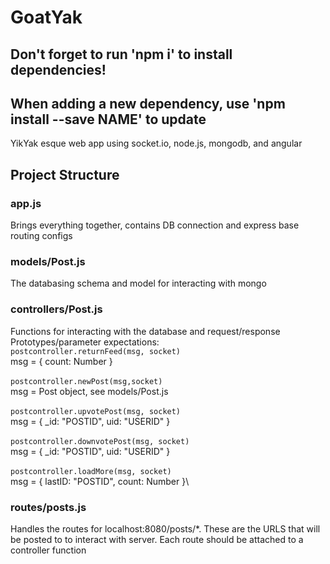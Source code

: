 # GoatYak
## Don't forget to run 'npm i' to install dependencies!
## When adding a new dependency, use 'npm install --save NAME' to update
YikYak esque web app using socket.io, node.js, mongodb, and angular

## Project Structure
### app.js
Brings everything together, contains DB connection and express base routing configs

### models/Post.js
 The databasing schema and model for interacting with mongo

### controllers/Post.js 
Functions for interacting with the database and request/response\
Prototypes/parameter expectations:\
`postcontroller.returnFeed(msg, socket)`\
msg = { count: Number }\
\
`postcontroller.newPost(msg,socket)`\
msg = Post object, see models/Post.js\
\
`postcontroller.upvotePost(msg, socket)`\
msg = { _id: "POSTID", uid: "USERID" }\
\
`postcontroller.downvotePost(msg, socket)`\
msg = { _id: "POSTID", uid: "USERID" }\
\
`postcontroller.loadMore(msg, socket)`\
msg = { lastID: "POSTID", count: Number }\



### routes/posts.js

Handles the routes for localhost:8080/posts/*. These are the URLS that will be posted to to interact with server.
Each route should be attached to a controller function
